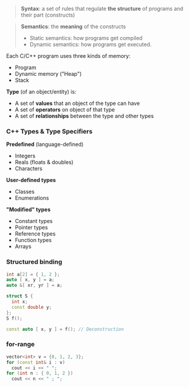 > __Syntax__: a set of rules that regulate __the structure__ of programs and their part (constructs)

> __Semantics__: the __meaning__ of the constructs
>  - Static semantics: how programs get compiled
>  - Dynamic semantics: how programs get executed.

Each C/C++ program uses three kinds of memory:
- Program
- Dynamic memory ("Heap")
- Stack

__Type__ (of an object/entity) is:
- A set of __values__ that an object of the type can have
- A set of __operators__ on object of that type
- A set of __relationships__ between the type and other types

### C++ Types & Type Specifiers 
__Predefined__ (language-defined) 
- Integers 
- Reals (floats & doubles) 
- Characters 

__User-defined types__ 
- Classes 
- Enumerations 

__"Modified" types__
- Constant types 
- Pointer types 
- Reference types 
- Function types 
- Arrays

### Structured binding 
```cpp 
int a[2] = { 1, 2 };
auto [ x, y ] = a;
auto &[ xr, yr ] = a;

struct S {
  int x;
  const double y;
};
S f();

const auto [ x, y ] = f(); // Deconstruction 
```

### for-range
```cpp
vector<int> v = {0, 1, 2, 3};
for (const int& i : v) 
  cout << i << " ";
for (int n : { 0, 1, 2 })
  cout << n << " ; ";
```



